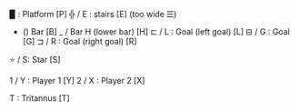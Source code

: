 
▉ : Platform [P]
╬ / E : stairs [E] (too wide ☰)
- () Bar [B]
_ / Bar H (lower bar) [H]
⊏ / L : Goal (left goal) [L]
⊟ / G : Goal [G]
⊐ / R : Goal (right goal) [R]

⭐ / S: Star [S]

1 / Y : Player 1 [Y]
2 / X : Player 2 [X]

T : Tritannus [T]